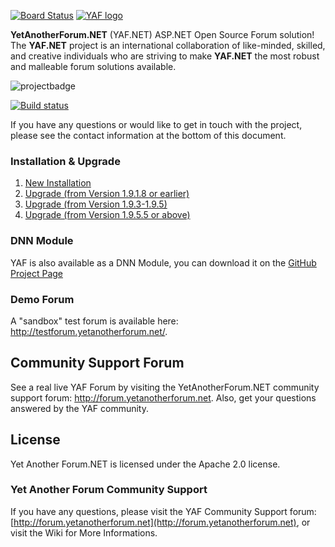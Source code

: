 [![Board Status](https://dev.azure.com/zero2cool/49d54d01-53c3-45c3-9e35-64d7faa37093/2c8287f5-2f24-4955-ac5b-ab3988c2b153/_apis/work/boardbadge/5705dbf4-b931-4db0-8483-4aefa5632e57)](https://dev.azure.com/zero2cool/49d54d01-53c3-45c3-9e35-64d7faa37093/_boards/board/t/2c8287f5-2f24-4955-ac5b-ab3988c2b153/Microsoft.RequirementCategory)
[![YAF logo](http://yetanotherforum.net/forum/Content/images/YafLogo.png)](http://www.yetanotherforum.net)

**YetAnotherForum.NET** (YAF.NET) ASP.NET Open Source Forum solution! The **YAF.NET** project is an international collaboration of like-minded, skilled, and creative individuals who are striving to make **YAF.NET** the most robust and malleable forum solutions available.

![projectbadge](http://www.ohloh.net/p/yaf/widgets/project_partner_badge.gif)

[![Build status](https://ci.appveyor.com/api/projects/status/9905j18xqb16gdy7?svg=true)](https://ci.appveyor.com/project/YAFNET/yafnet)

If you have any questions or would like to get in touch with the project, please see the contact information at the bottom of this document.

### Installation & Upgrade

1.  [New Installation](https://github.com/YAFNET/YAFNET/wiki/Installation)
2.  [Upgrade (from Version 1.9.1.8 or earlier)](https://github.com/YAFNET/YAFNET/wiki/Upgrade-(from-Version-1.9.1.8-or-earlier))
3.  [Upgrade (from Version 1.9.3-1.9.5) ](https://github.com/YAFNET/YAFNET/wiki/Upgrade-%28from-Version-1.9.3--1.9.5%29)
4.  [Upgrade (from Version 1.9.5.5 or above)](https://github.com/YAFNET/YAFNET/wiki/Upgrade-(from-Version-1.9.5.5-or-above))

### DNN Module

YAF is also available as a DNN Module, you can download it on the [GitHub Project Page](https://github.com/YAFNET/YAFNET-DNN)

### Demo Forum

A "sandbox" test forum is available here: http://testforum.yetanotherforum.net/.

## Community Support Forum

See a real live YAF Forum by visiting the YetAnotherForum.NET community support forum: http://forum.yetanotherforum.net. Also, get your questions answered by the YAF community.

## License

Yet Another Forum.NET is licensed under the Apache 2.0 license. 


### Yet Another Forum Community Support

If you have any questions, please visit the YAF Community Support forum: [http://forum.yetanotherforum.net](http://forum.yetanotherforum.net), or visit the Wiki for More Informations.

